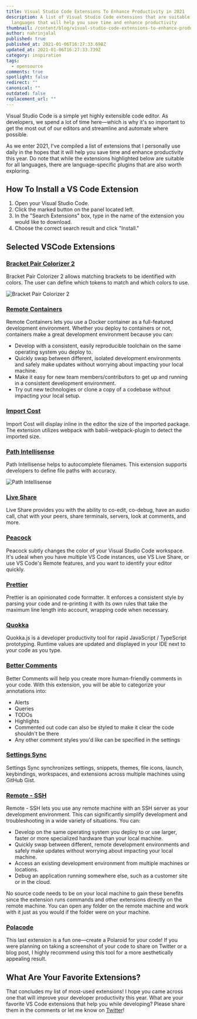 ```yaml
---
title: Visual Studio Code Extensions To Enhance Productivity in 2021
description: A list of Visual Studio Code extensions that are suitable for all
  languages that will help you save time and enhance productivity
thumbnail: /content/blog/visual-studio-code-extensions-to-enhance-productivity-in-2021/blog_visualstudioextensions.png
author: nahrinjalal
published: true
published_at: 2021-01-06T16:27:33.698Z
updated_at: 2021-01-06T16:27:33.739Z
category: inspiration
tags:
  - opensource
comments: true
spotlight: false
redirect: ""
canonical: ""
outdated: false
replacement_url: ""
---
```

Visual Studio Code is a simple yet highly extensible code editor. As developers, we spend a lot of time here—which is why it's so important to get the most out of our editors and streamline and automate where possible.

As we enter 2021, I've compiled a list of extensions that I personally use daily in the hopes that it will help you save time and enhance productivity this year. Do note that while the extensions highlighted below are suitable for all languages, there are language-specific plugins that are also worth exploring.

## How To Install a VS Code Extension

1. Open your Visual Studio Code.
2. Click the marked button on the panel located left.
3. In the "Search Extensions" box, type in the name of the extension you would like to download.
4. Choose the correct search result and click "Install."

## Selected VSCode Extensions

### [Bracket Pair Colorizer 2](https://marketplace.visualstudio.com/items?itemName=CoenraadS.bracket-pair-colorizer-2)

Bracket Pair Colorizer 2 allows matching brackets to be identified with colors. The user can define which tokens to match and which colors to use.

![Bracket Pair Colorizer 2](/content/blog/visual-studio-code-extensions-to-enhance-productivity-in-2021/bracket-pair.png "Bracket Pair Colorizer 2")

### [Remote Containers](https://marketplace.visualstudio.com/items?itemName=ms-vscode-remote.remote-containers)

Remote Containers lets you use a Docker container as a full-featured development environment. Whether you deploy to containers or not, containers make a great development environment because you can:

* Develop with a consistent, easily reproducible toolchain on the same operating system you deploy to.
* Quickly swap between different, isolated development environments and safely make updates without worrying about impacting your local machine.
* Make it easy for new team members/contributors to get up and running in a consistent development environment.
* Try out new technologies or clone a copy of a codebase without impacting your local setup.

### [Import Cost](https://marketplace.visualstudio.com/items?itemName=wix.vscode-import-cost)

Import Cost will display inline in the editor the size of the imported package. The extension utilizes webpack with babili-webpack-plugin to detect the imported size.

### [Path Intellisense](https://marketplace.visualstudio.com/items?itemName=christian-kohler.path-intellisense)

Path Intellisense helps to autocomplete filenames. This extension supports developers to define file paths with accuracy.

![Path Intellisense](/content/blog/visual-studio-code-extensions-to-enhance-productivity-in-2021/intellisense.gif "Path Intellisense")

### [Live Share](https://visualstudio.microsoft.com/services/live-share/?rr=https%3A%2F%2Fcode.visualstudio.com%2Fblogs%2F2017%2F11%2F15%2Flive-share)

Live Share provides you with the ability to co-edit, co-debug, have an audio call, chat with your peers, share terminals, servers, look at comments, and more.

### [Peacock](https://marketplace.visualstudio.com/items?itemName=johnpapa.vscode-peacock)

Peacock subtly changes the color of your Visual Studio Code workspace. It's udeal when you have multiple VS Code instances, use VS Live Share, or use VS Code's Remote features, and you want to identify your editor quickly.

### [Prettier](https://marketplace.visualstudio.com/items?itemName=esbenp.prettier-vscode)

Prettier is an opinionated code formatter. It enforces a consistent style by parsing your code and re-printing it with its own rules that take the maximum line length into account, wrapping code when necessary.

### [Quokka](https://marketplace.visualstudio.com/items?itemName=WallabyJs.quokka-vscode)

Quokka.js is a developer productivity tool for rapid JavaScript / TypeScript prototyping. Runtime values are updated and displayed in your IDE next to your code as you type.

### [Better Comments](https://marketplace.visualstudio.com/items?itemName=aaron-bond.better-comments)

Better Comments will help you create more human-friendly comments in your code. With this extension, you will be able to categorize your annotations into:

* Alerts
* Queries
* TODOs
* Highlights
* Commented out code can also be styled to make it clear the code shouldn't be there
* Any other comment styles you'd like can be specified in the settings

### [Settings Sync](https://marketplace.visualstudio.com/items?itemName=Shan.code-settings-sync)

Settings Sync synchronizes settings, snippets, themes, file icons, launch, keybindings, workspaces, and extensions across multiple machines using GitHub Gist.

### [Remote - SSH](https://marketplace.visualstudio.com/items?itemName=ms-vscode-remote.remote-ssh)

Remote - SSH lets you use any remote machine with an SSH server as your development environment. This can significantly simplify development and troubleshooting in a wide variety of situations. You can:

* Develop on the same operating system you deploy to or use larger, faster or more specialized hardware than your local machine.
* Quickly swap between different, remote development environments and safely make updates without worrying about impacting your local machine.
* Access an existing development environment from multiple machines or locations.
* Debug an application running somewhere else, such as a customer site or in the cloud.

No source code needs to be on your local machine to gain these benefits since the extension runs commands and other extensions directly on the remote machine. You can open any folder on the remote machine and work with it just as you would if the folder were on your machine.

### [Polacode](https://marketplace.visualstudio.com/items?itemName=pnp.polacode)

This last extension is a fun one—create a Polaroid for your code! If you were planning on taking a screenshot of your code to share on Twitter or a blog post, I highly recommend using this tool for a more aesthetically appealing result.

## What Are Your Favorite Extensions?

That concludes my list of most-used extensions! I hope you came across one that will improve your developer productivity this year. What are your favorite VS Code extensions that help you while developing? Please share them in the comments or let me know on [Twitter](https://twitter.com/NahrinJalal)!